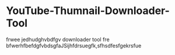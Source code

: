 # YouTube-Thumnail-Downloader-Tool
frwee jedhudghvbdfgv downloader tool fre bfwerhfbefdgfvbdsgfaJSijhfdrsuegfk,sfhsdfesfgekrsfue
